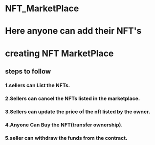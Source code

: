 # NFT_MarketPlace

# Here anyone can add their NFT's

# creating NFT MarketPlace 
## steps to follow 
### 1.sellers can List the NFTs.
### 2.Sellers can cancel the NFTs listed in the marketplace.
### 3.Sellers can update the price of the nft listed by the owner.
### 4.Anyone Can Buy the NFT(transfer ownership).
### 5.seller can withdraw the funds from the contract.